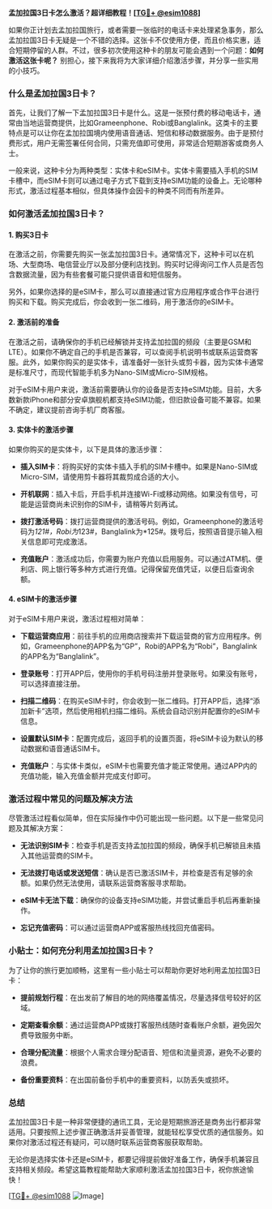 **孟加拉国3日卡怎么激活？超详细教程！[[TG💪+ @esim1088](https://t.me/s/esim1088)]**

如果你正计划去孟加拉国旅行，或者需要一张临时的电话卡来处理紧急事务，那么孟加拉国3日卡无疑是一个不错的选择。这张卡不仅使用方便，而且价格实惠，适合短期停留的人群。不过，很多初次使用这种卡的朋友可能会遇到一个问题：**如何激活这张卡呢？** 别担心，接下来我将为大家详细介绍激活步骤，并分享一些实用的小技巧。

### 什么是孟加拉国3日卡？

首先，让我们了解一下孟加拉国3日卡是什么。这是一张预付费的移动电话卡，通常由当地运营商提供，比如Grameenphone、Robi或Banglalink。这类卡的主要特点是可以让你在孟加拉国境内使用语音通话、短信和移动数据服务。由于是预付费形式，用户无需签署任何合同，只需充值即可使用，非常适合短期游客或商务人士。

一般来说，这种卡分为两种类型：实体卡和eSIM卡。实体卡需要插入手机的SIM卡槽中，而eSIM卡则可以通过电子方式下载到支持eSIM功能的设备上。无论哪种形式，激活过程基本相似，但具体操作会因卡的种类不同而有所差异。

### 如何激活孟加拉国3日卡？

#### 1. 购买3日卡

在激活之前，你需要先购买一张孟加拉国3日卡。通常情况下，这种卡可以在机场、大型商场、电信营业厅以及部分便利店找到。购买时记得询问工作人员是否包含数据流量，因为有些套餐可能只提供语音和短信服务。

另外，如果你选择的是eSIM卡，那么可以直接通过官方应用程序或合作平台进行购买和下载。购买完成后，你会收到一张二维码，用于激活你的eSIM卡。

#### 2. 激活前的准备

在激活之前，请确保你的手机已经解锁并支持孟加拉国的频段（主要是GSM和LTE）。如果你不确定自己的手机是否兼容，可以查阅手机说明书或联系运营商客服。此外，如果你购买的是实体卡，请准备好一张针头或剪卡器，因为实体卡通常是标准尺寸，而现代智能手机多为Nano-SIM或Micro-SIM规格。

对于eSIM卡用户来说，激活前需要确认你的设备是否支持eSIM功能。目前，大多数新款iPhone和部分安卓旗舰机都支持eSIM功能，但旧款设备可能不兼容。如果不确定，建议提前咨询手机厂商客服。

#### 3. 实体卡的激活步骤

如果你购买的是实体卡，以下是具体的激活步骤：

- **插入SIM卡**：将购买好的实体卡插入手机的SIM卡槽中。如果是Nano-SIM或Micro-SIM，请使用剪卡器将其裁剪成合适的大小。
  
- **开机联网**：插入卡后，开启手机并连接Wi-Fi或移动网络。如果没有信号，可能是运营商尚未识别你的SIM卡，请稍等片刻再试。

- **拨打激活号码**：拨打运营商提供的激活号码。例如，Grameenphone的激活号码为*121#，Robi为*123#，Banglalink为*125#。拨号后，按照语音提示输入相关信息即可完成激活。

- **充值账户**：激活成功后，你需要为账户充值以启用服务。可以通过ATM机、便利店、网上银行等多种方式进行充值。记得保留充值凭证，以便日后查询余额。

#### 4. eSIM卡的激活步骤

对于eSIM卡用户来说，激活过程相对简单：

- **下载运营商应用**：前往手机的应用商店搜索并下载运营商的官方应用程序。例如，Grameenphone的APP名为“GP”，Robi的APP名为“Robi”，Banglalink的APP名为“Banglalink”。

- **登录账号**：打开APP后，使用你的手机号码注册并登录账号。如果没有账号，可以选择直接注册。

- **扫描二维码**：在购买eSIM卡时，你会收到一张二维码。打开APP后，选择“添加新卡”选项，然后使用相机扫描二维码。系统会自动识别并配置你的eSIM卡信息。

- **设置默认SIM卡**：配置完成后，返回手机的设置页面，将eSIM卡设为默认的移动数据和语音通话SIM卡。

- **充值账户**：与实体卡类似，eSIM卡也需要充值才能正常使用。通过APP内的充值功能，输入充值金额并完成支付即可。

### 激活过程中常见的问题及解决方法

尽管激活过程看似简单，但在实际操作中仍可能出现一些问题。以下是一些常见问题及其解决方案：

- **无法识别SIM卡**：检查手机是否支持孟加拉国的频段，确保手机已解锁且未插入其他运营商的SIM卡。

- **无法拨打电话或发送短信**：确认是否已激活SIM卡，并检查是否有足够的余额。如果仍然无法使用，请联系运营商客服寻求帮助。

- **eSIM卡无法下载**：确保你的设备支持eSIM功能，并尝试重启手机后再重新操作。

- **忘记充值密码**：可以通过运营商APP或客服热线找回充值密码。

### 小贴士：如何充分利用孟加拉国3日卡？

为了让你的旅行更加顺畅，这里有一些小贴士可以帮助你更好地利用孟加拉国3日卡：

- **提前规划行程**：在出发前了解目的地的网络覆盖情况，尽量选择信号较好的区域。

- **定期查看余额**：通过运营商APP或拨打客服热线随时查看账户余额，避免因欠费导致服务中断。

- **合理分配流量**：根据个人需求合理分配语音、短信和流量资源，避免不必要的浪费。

- **备份重要资料**：在出国前备份手机中的重要资料，以防丢失或损坏。

### 总结

孟加拉国3日卡是一种非常便捷的通讯工具，无论是短期旅游还是商务出行都非常适用。只要按照上述步骤正确激活并妥善管理，就能轻松享受优质的通信服务。如果你对激活过程还有疑问，可以随时联系运营商客服获取帮助。

无论你是选择实体卡还是eSIM卡，都要记得提前做好准备工作，确保手机兼容且支持相关频段。希望这篇教程能帮助大家顺利激活孟加拉国3日卡，祝你旅途愉快！

[[TG💪+ @esim1088](https://t.me/s/esim1088) ![Image](https://i.postimg.cc/4NQfJmqS/Snipaste-2025-05-13-00-14-12.png)]